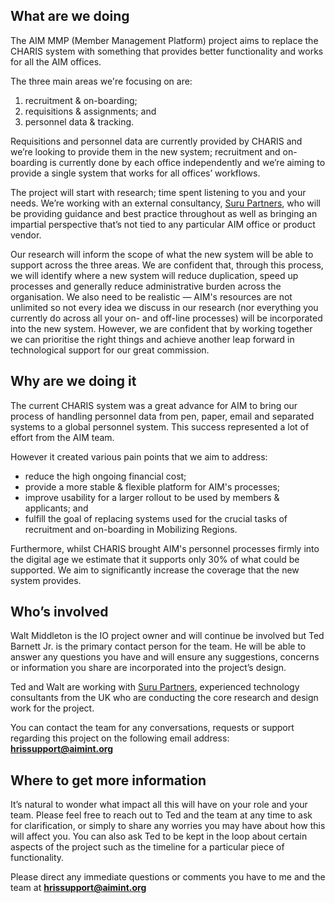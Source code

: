 ## What are we doing
The AIM MMP (Member Management Platform) project aims to replace the CHARIS system with something that provides better functionality and works for all the AIM offices. 

The three main areas we're focusing on are:

1. recruitment & on-boarding;
1. requisitions & assignments; and
1. personnel data & tracking.

Requisitions and personnel data are currently provided by CHARIS and we’re looking to provide them in the new system; recruitment and on-boarding is currently done by each office independently and we’re aiming to provide a single system that works for all offices’ workflows.

The project will start with research; time spent listening to you and your needs. We’re working with an external consultancy, [Suru Partners](https://surupartners.com), who will be providing guidance and best practice throughout as well as bringing an impartial perspective that’s not tied to any particular AIM office or product vendor.

Our research will inform the scope of what the new system will be able to support across the three areas. We are confident that, through this process, we will identify where a new system will reduce duplication, speed up processes and generally reduce administrative burden across the organisation. We also need to be realistic — AIM's resources are not unlimited so not every idea we discuss in our research (nor everything you currently do across all your on- and off-line processes) will be incorporated into the new system. However, we are confident that by working together we can prioritise the right things and achieve another leap forward in technological support for our great commission.

## Why are we doing it
The current CHARIS system was a great advance for AIM to bring our process of handling personnel data from pen, paper, email and separated systems to a global personnel system. This success represented a lot of effort from the AIM team.

However it created various pain points that we aim to address:

- reduce the high ongoing financial cost; 
- provide a more stable & flexible platform for AIM's processes;
- improve usability for a larger rollout to be used by members & applicants; and
- fulfill the goal of replacing systems used for the crucial tasks of recruitment and on-boarding in Mobilizing Regions.

Furthermore, whilst CHARIS brought AIM's personnel processes firmly into the digital age we estimate that it supports only 30% of what could be supported. We aim to significantly increase the coverage that the new system provides.

## Who’s involved 
Walt Middleton is the IO project owner and will continue be involved but Ted Barnett Jr. is the primary contact person for the team. He will be able to answer any questions you have and will ensure any suggestions, concerns or information you share are incorporated into the project’s design. 

Ted and Walt are working with [Suru Partners](https://surupartners.com), experienced technology consultants from the UK who are conducting the core research and design work for the project.

You can contact the team for any conversations, requests or support regarding this project on the following email address: [**hrissupport@aimint.org**](mailto:hrissupport@aimint.org)

## Where to get more information
It’s natural to wonder what impact all this will have on your role and your team. Please feel free to reach out to Ted and the team at any time to ask for clarification, or simply to share any worries you may have about how this will affect you. You can also ask Ted to be kept in the loop about certain aspects of the project such as the timeline for a particular piece of functionality.

Please direct any immediate questions or comments you have to me and the team at [**hrissupport@aimint.org**](mailto:hrissupport@aimint.org)
